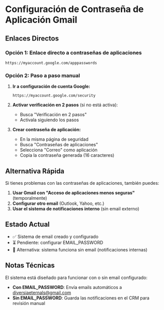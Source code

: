 # Configuración de Contraseña de Aplicación Gmail

## Enlaces Directos

### Opción 1: Enlace directo a contraseñas de aplicaciones
```
https://myaccount.google.com/apppasswords
```

### Opción 2: Paso a paso manual
1. **Ir a configuración de cuenta Google:**
   ```
   https://myaccount.google.com/security
   ```

2. **Activar verificación en 2 pasos** (si no está activa):
   - Busca "Verificación en 2 pasos"
   - Actívala siguiendo los pasos

3. **Crear contraseña de aplicación:**
   - En la misma página de seguridad
   - Busca "Contraseñas de aplicaciones"
   - Selecciona "Correo" como aplicación
   - Copia la contraseña generada (16 caracteres)

## Alternativa Rápida

Si tienes problemas con las contraseñas de aplicaciones, también puedes:

1. **Usar Gmail con "Acceso de aplicaciones menos seguras"** (temporalmente)
2. **Configurar otro email** (Outlook, Yahoo, etc.)
3. **Usar el sistema de notificaciones interno** (sin email externo)

## Estado Actual

- ✅ Sistema de email creado y configurado
- ⏳ Pendiente: configurar EMAIL_PASSWORD
- 🔧 Alternativa: sistema funciona sin email (notificaciones internas)

## Notas Técnicas

El sistema está diseñado para funcionar con o sin email configurado:
- **Con EMAIL_PASSWORD**: Envía emails automáticos a diversiaeternals@gmail.com
- **Sin EMAIL_PASSWORD**: Guarda las notificaciones en el CRM para revisión manual